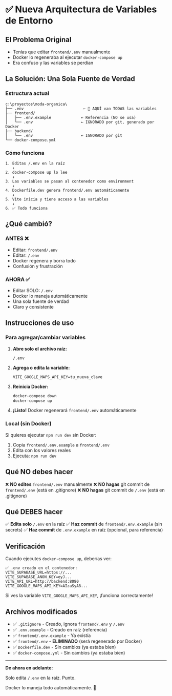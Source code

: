 # ✅ Nueva Arquitectura de Variables de Entorno

## El Problema Original
- Tenías que editar `frontend/.env` manualmente
- Docker lo regeneraba al ejecutar `docker-compose up`
- Era confuso y las variables se perdían

## La Solución: Una Sola Fuente de Verdad

### Estructura actual

```
c:\proyectos\moda-organica\
├── .env                          ← 🔴 AQUÍ van TODAS las variables
├── frontend/
│   ├── .env.example             ← Referencia (NO se usa)
│   └── .env                     ← IGNORADO por git, generado por Docker
├── backend/
│   └── .env                     ← IGNORADO por git
└── docker-compose.yml
```

### Cómo funciona

```
1. Editas /.env en la raíz
   ↓
2. docker-compose up lo lee
   ↓
3. Las variables se pasan al contenedor como environment
   ↓
4. Dockerfile.dev genera frontend/.env automáticamente
   ↓
5. Vite inicia y tiene acceso a las variables
   ↓
6. ✅ Todo funciona
```

## ¿Qué cambió?

### ANTES ❌
- Editar: `frontend/.env`
- Editar: `/.env`
- Docker regenera y borra todo
- Confusión y frustración

### AHORA ✅
- Editar SOLO: `/.env`
- Docker lo maneja automáticamente
- Una sola fuente de verdad
- Claro y consistente

## Instrucciones de uso

### Para agregar/cambiar variables

1. **Abre solo el archivo raíz:**
   ```
   /.env
   ```

2. **Agrega o edita la variable:**
   ```env
   VITE_GOOGLE_MAPS_API_KEY=tu_nueva_clave
   ```

3. **Reinicia Docker:**
   ```bash
   docker-compose down
   docker-compose up
   ```

4. **¡Listo!** Docker regenerará `frontend/.env` automáticamente

### Local (sin Docker)

Si quieres ejecutar `npm run dev` sin Docker:
1. Copia `frontend/.env.example` a `frontend/.env`
2. Edita con los valores reales
3. Ejecuta: `npm run dev`

## Qué NO debes hacer

❌ **NO edites** `frontend/.env` manualmente
❌ **NO hagas** git commit de `frontend/.env` (está en .gitignore)
❌ **NO hagas** git commit de `/.env` (está en .gitignore)

## Qué DEBES hacer

✅ **Edita solo** `/.env` en la raíz
✅ **Haz commit** de `frontend/.env.example` (sin secrets)
✅ **Haz commit** de `.env.example` en raíz (opcional, para referencia)

## Verificación

Cuando ejecutes `docker-compose up`, deberías ver:

```
✅ .env creado en el contenedor:
VITE_SUPABASE_URL=https://...
VITE_SUPABASE_ANON_KEY=eyJ...
VITE_API_URL=http://backend:8080
VITE_GOOGLE_MAPS_API_KEY=AIzaSyA8...
```

Si ves la variable `VITE_GOOGLE_MAPS_API_KEY`, ¡funciona correctamente!

## Archivos modificados

- ✅ `.gitignore` - Creado, ignora `frontend/.env` y `/.env`
- ✅ `.env.example` - Creado en raíz (referencia)
- ✅ `frontend/.env.example` - Ya existía
- ✅ `frontend/.env` - **ELIMINADO** (será regenerado por Docker)
- ✅ `Dockerfile.dev` - Sin cambios (ya estaba bien)
- ✅ `docker-compose.yml` - Sin cambios (ya estaba bien)

---

**De ahora en adelante:**

Solo edita `/.env` en la raíz. Punto.

Docker lo maneja todo automáticamente. 🎉
